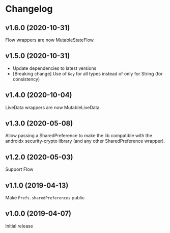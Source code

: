 # Changelog

## v1.6.0 (2020-10-31)
Flow wrappers are now MutableStateFlow.

## v1.5.0 (2020-10-31)
- Update dependencies to latest versions
- [Breaking change] Use of `Key` for all types instead of only for String (for consistency)

## v1.4.0 (2020-10-04)
LiveData wrappers are now MutableLiveData.

## v1.3.0 (2020-05-08)
Allow passing a SharedPreference to make the lib compatible with the androidx security-crypto library (and any other SharedPreference wrapper).

## v1.2.0 (2020-05-03)
Support Flow

## v1.1.0 (2019-04-13)
Make `Prefs.sharedPreferences` public

## v1.0.0 (2019-04-07)
Initial release
